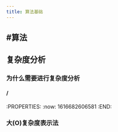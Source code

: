 ```yaml
---
title: 算法基础
---
```


## #算法
## 复杂度分析
### 为什么需要进行复杂度分析
#### /
:PROPERTIES:
:now: 1616682606581
:END:
### 大(O)复杂度表示法
##